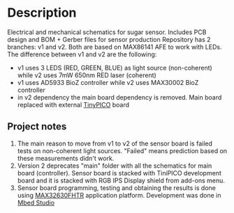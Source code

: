# Description
Electrical and mechanical schematics for sugar sensor. 
Includes PCB design and BOM + Gerber files for sensor production
Repository has 2 branches: v1 and v2. Both are based on MAX86141 AFE to work with LEDs. The difference between v1 and v2 are the following:
- v1 uses 3 LEDS (RED, GREEN, BLUE) as light source (non-coherent) while v2 uses 7mW 650nm RED laser (coherent)
- v1 uses AD5933 BioZ controller while v2 uses MAX30002 BioZ controller
- in v2 dependency the main board dependency is removed. Main board replaced with external [TinyPICO](https://www.tinypico.com/) board

## Project notes
1. The main reason to move from v1 to v2 of the sensor board is failed tests on non-coherent light sources. "Failed" means prediction based on these measurements didn't work.
2. Version 2 deprecates "main" folder with all the schematics for main board (controller). Sensor board is stacked with TiniPICO development board and it is stacked with RGB IPS Display shield from add-ons menu.
3. Sensor board programming, testing and obtaining the results is done using [MAX32630FHTR](https://www.analog.com/en/resources/evaluation-hardware-and-software/evaluation-boards-kits/max32630fthr.html) application platform. Development was done in [Mbed Studio](https://os.mbed.com/studio/)
